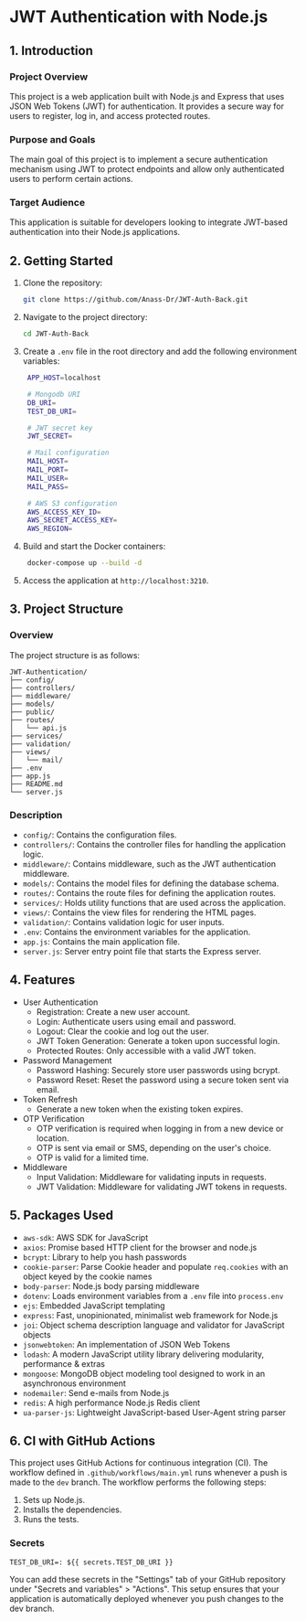 # JWT Authentication with Node.js

## 1. Introduction

### Project Overview
This project is a web application built with Node.js and Express that uses JSON Web Tokens (JWT) for authentication. It provides a secure way for users to register, log in, and access protected routes.

### Purpose and Goals
The main goal of this project is to implement a secure authentication mechanism using JWT to protect endpoints and allow only authenticated users to perform certain actions.

### Target Audience
This application is suitable for developers looking to integrate JWT-based authentication into their Node.js applications.

## 2. Getting Started

1. Clone the repository:
   ```sh
   git clone https://github.com/Anass-Dr/JWT-Auth-Back.git
    ```
2. Navigate to the project directory:
   ```sh
   cd JWT-Auth-Back
   ```
3. Create a `.env` file in the root directory and add the following environment variables:
   ```sh
    APP_HOST=localhost
   
    # Mongodb URI
    DB_URI=
    TEST_DB_URI=
   
    # JWT secret key
    JWT_SECRET=
   
    # Mail configuration
    MAIL_HOST=
    MAIL_PORT=
    MAIL_USER=
    MAIL_PASS=
   
    # AWS S3 configuration
    AWS_ACCESS_KEY_ID=
    AWS_SECRET_ACCESS_KEY=
    AWS_REGION=
    ```
2. Build and start the Docker containers:
    ```sh
     docker-compose up --build -d
     ```
3. Access the application at `http://localhost:3210`.

## 3. Project Structure

### Overview
The project structure is as follows:
```
JWT-Authentication/
├── config/
├── controllers/
├── middleware/
├── models/
├── public/
├── routes/
│   └── api.js
├── services/
├── validation/
├── views/
│   └── mail/
├── .env
├── app.js
├── README.md
└── server.js
```

### Description

- `config/`: Contains the configuration files.
- `controllers/`: Contains the controller files for handling the application logic.
- `middleware/`: Contains middleware, such as the JWT authentication middleware.
- `models/`: Contains the model files for defining the database schema.
- `routes/`: Contains the route files for defining the application routes.
- `services/`: Holds utility functions that are used across the application.
- `views/`: Contains the view files for rendering the HTML pages.
- `validation/`: Contains validation logic for user inputs.
- `.env`: Contains the environment variables for the application.
- `app.js`: Contains the main application file.
- `server.js`: Server entry point file that starts the Express server.


## 4. Features

- User Authentication
    - Registration: Create a new user account.
    - Login: Authenticate users using email and password.
    - Logout: Clear the cookie and log out the user.
    - JWT Token Generation: Generate a token upon successful login.
    - Protected Routes: Only accessible with a valid JWT token.
- Password Management
    - Password Hashing: Securely store user passwords using bcrypt.
    - Password Reset: Reset the password using a secure token sent via email.
- Token Refresh
    - Generate a new token when the existing token expires.
- OTP Verification
    - OTP verification is required when logging in from a new device or location.
    - OTP is sent via email or SMS, depending on the user's choice.
    - OTP is valid for a limited time.
- Middleware
    - Input Validation: Middleware for validating inputs in requests.
    - JWT Validation: Middleware for validating JWT tokens in requests.
 

## 5. Packages Used

- `aws-sdk`: AWS SDK for JavaScript
- `axios`: Promise based HTTP client for the browser and node.js
- `bcrypt`: Library to help you hash passwords
- `cookie-parser`: Parse Cookie header and populate `req.cookies` with an object keyed by the cookie names
- `body-parser`: Node.js body parsing middleware
- `dotenv`: Loads environment variables from a `.env` file into `process.env`
- `ejs`: Embedded JavaScript templating
- `express`: Fast, unopinionated, minimalist web framework for Node.js
- `joi`: Object schema description language and validator for JavaScript objects
- `jsonwebtoken`: An implementation of JSON Web Tokens
- `lodash`: A modern JavaScript utility library delivering modularity, performance & extras
- `mongoose`: MongoDB object modeling tool designed to work in an asynchronous environment
- `nodemailer`: Send e-mails from Node.js
- `redis`: A high performance Node.js Redis client
- `ua-parser-js`: Lightweight JavaScript-based User-Agent string parser

## 6. CI with GitHub Actions

This project uses GitHub Actions for continuous integration (CI). The workflow defined in `.github/workflows/main.yml` runs whenever a push is made to the `dev` branch. The workflow performs the following steps:

1. Sets up Node.js.
2. Installs the dependencies.
3. Runs the tests.

### Secrets

```
TEST_DB_URI=: ${{ secrets.TEST_DB_URI }}
```

You can add these secrets in the "Settings" tab of your GitHub repository under "Secrets and variables" > "Actions".  This setup ensures that your application is automatically deployed whenever you push changes to the dev branch.
